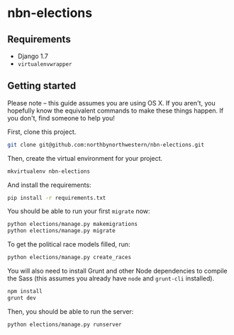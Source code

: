 nbn-elections
=============

## Requirements

- Django 1.7
- `virtualenvwrapper`

## Getting started

Please note – this guide assumes you are using OS X. If you aren't, you hopefully know the equivalent commands to make these things happen. If you don't, find someone to help you!

First, clone this project.

```bash
git clone git@github.com:northbynorthwestern/nbn-elections.git
```

Then, create the virtual environment for your project.

```bash
mkvirtualenv nbn-elections
```
And install the requirements:

```bash
pip install -r requirements.txt
```

You should be able to run your first `migrate` now:

```bash
python elections/manage.py makemigrations
python elections/manage.py migrate
```


To get the political race models filled, run:

```bash
python elections/manage.py create_races
```

You will also need to install Grunt and other Node dependencies to compile the Sass (this assumes you already have `node` and `grunt-cli` installed).

```bash
npm install
grunt dev
```

Then, you should be able to run the server:

```bash
python elections/manage.py runserver
```


